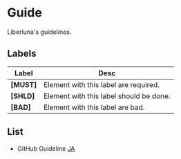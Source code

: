 # Guide
Liberluna's guidelines.
## Labels
| Label | Desc |
| ---- | ---- |
| **[MUST]** | Element with this label are required. |
| **[SHLD]** | Element with this label should be done. |
| **[BAD]** | Element with this label are bad. |

## List
- GitHub Guideline [JA](https://github.com/Hacker-s-Official/Guide/blob/main/github.ja.md)
